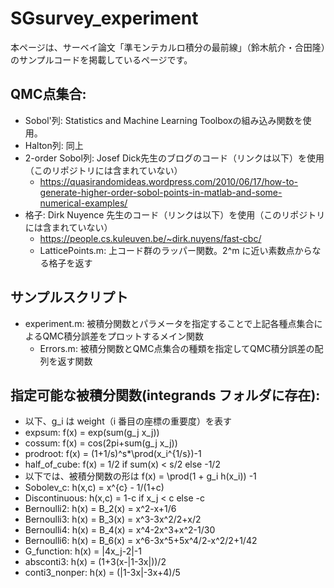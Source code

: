 # SGsurvey_experiment
本ページは、サーベイ論文「準モンテカルロ積分の最前線」（鈴木航介・合田隆）のサンプルコードを掲載しているページです。


## QMC点集合:
- Sobol'列: Statistics and Machine Learning Toolboxの組み込み関数を使用。
- Halton列: 同上
- 2-order Sobol列: Josef Dick先生のブログのコード（リンクは以下）を使用（このリポジトリには含まれていない）
  - https://quasirandomideas.wordpress.com/2010/06/17/how-to-generate-higher-order-sobol-points-in-matlab-and-some-numerical-examples/
- 格子: Dirk Nuyence 先生のコード（リンクは以下）を使用（このリポジトリには含まれていない）
  - https://people.cs.kuleuven.be/~dirk.nuyens/fast-cbc/
  - LatticePoints.m: 上コード群のラッパー関数。2^m に近い素数点からなる格子を返す

## サンプルスクリプト
- experiment.m: 被積分関数とパラメータを指定することで上記各種点集合によるQMC積分誤差をプロットするメイン関数
  - Errors.m: 被積分関数とQMC点集合の種類を指定してQMC積分誤差の配列を返す関数


## 指定可能な被積分関数(integrands フォルダに存在):
- 以下、g_i は weight（i 番目の座標の重要度）を表す
- expsum: f(x) = exp(sum(g_j x_j))
- cossum: f(x) = cos(2pi+sum(g_j x_j))
- prodroot: f(x) = (1+1/s)^s*\prod(x_i^{1/s})-1
- half_of_cube: f(x) =  1/2 if sum(x) < s/2 else -1/2
- 以下では、被積分関数の形は f(x) = \prod(1 + g_i h(x_i)) -1 
- Sobolev_c: h(x,c) = x^{c} - 1/(1+c)
- Discontinuous: h(x,c) = 1-c if x_j < c else -c
- Bernoulli2: h(x) = B_2(x) = x^2-x+1/6
- Bernoulli3: h(x) = B_3(x) = x^3-3x^2/2+x/2
- Bernoulli4: h(x) = B_4(x) = x^4-2x^3+x^2-1/30 
- Bernoulli6: h(x) = B_6(x) = x^6-3x^5+5x^4/2-x^2/2+1/42
- G_function: h(x) = |4x_j-2|-1
- absconti3: h(x) = (1+3(x-|1-3x|))/2
- conti3_nonper: h(x) = (|1-3x|-3x+4)/5 







